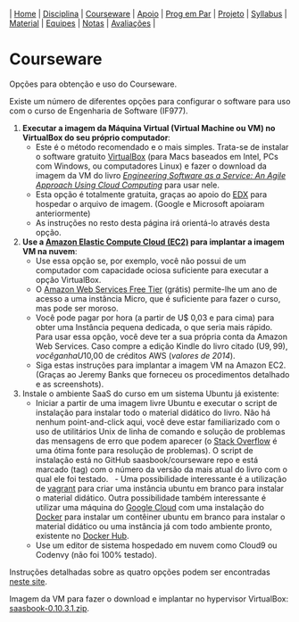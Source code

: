 | [Home](https://github.com/vinicius3w/if977) | [Disciplina](/pages/disciplina.md) | [Courseware](/pages/courseware.md) | [Apoio](/pages/apoio.md) | [Prog em Par](/pages/pairprogramming.md) | [Projeto](/pages/projeto.md) | [Syllabus](/pages/syllabus.md) | [Material](https://github.com/IF977/IF977/tree/master/lectures) | [Equipes](/pages/equipes.md) | [Notas](/pages/avaliacoes.md) | [Avaliações](/pages/exerciciosescolares.md) |

# Courseware

Opções para obtenção e uso do Courseware.

Existe um número de diferentes opções para configurar o software para uso com o curso de Engenharia de Software (IF977).

1. **Executar a imagem da Máquina Virtual (Virtual Machine ou VM) no VirtualBox do seu próprio computador**:
    - Este é o método recomendado e o mais simples. Trata-se de instalar o software gratuito [VirtualBox](http://virtualbox.org/) (para Macs baseados em Intel, PCs com Windows, ou computadores Linux) e fazer o download da imagem da VM do livro [_Engineering Software as a Service: An Agile Approach Using Cloud Computing_](http://www.saasbook.info/) para usar nele.
    - Esta opção é totalmente gratuita, graças ao apoio do [EDX](http://edx.org/) para hospedar o arquivo de imagem. (Google e Microsoft apoiaram anteriormente)
    - As instruções no resto desta página irá orientá-lo através desta opção.
2. **Use a [Amazon Elastic Compute Cloud (EC2)](http://aws.amazon.com/ec2/) para implantar a imagem VM na nuvem**:
    - Use essa opção se, por exemplo, você não possui de um computador com capacidade ociosa suficiente para executar a opção VirtualBox.
    - O [Amazon Web Services Free Tier](http://aws.amazon.com/free) (grátis) permite-lhe um ano de acesso a uma instância Micro, que é suficiente para fazer o curso, mas pode ser moroso.
    - Você pode pagar por hora (a partir de U$ 0,03 e para cima) para obter uma Instância pequena dedicada, o que seria mais rápido. Para usar essa opção, você deve ter a sua própria conta da Amazon Web Services. Caso compre a edição Kindle do livro citado (U$9,99), você ganha U$10,00 de créditos AWS (_valores de 2014_).
    - Siga estas instruções para implantar a imagem VM na Amazon EC2. (Graças ao Jeremy Banks que forneceu os procedimentos detalhado e as screenshots).
3. Instale o ambiente SaaS do curso em um sistema Ubuntu já existente:
    - Iniciar a partir de uma imagem livre Ubuntu e executar o script de instalação para instalar todo o material didático do livro. Não há nenhum point-and-click aqui, você deve estar familiarizado com o uso de utilitários Unix de linha de comando e solução de problemas das mensagens de erro que podem aparecer (o [Stack Overflow](http://stackoverflow.com/) é uma ótima fonte para resolução de problemas). O script de instalação está no GitHub saasbook/courseware repo  e está marcado (tag) com o número da versão da mais atual do livro com o qual ele foi testado.
    - Uma possibilidade interessante é a utilização de [vagrant](http://www.vagrantup.com/) para criar uma instância ubuntu em branco para instalar o material didático. Outra possibilidade também interessante é utilizar uma máquina do [Google Cloud](https://cloud.google.com/) com uma instalação do [Docker](http://www.docker.com) para instalar um contêiner ubuntu em branco para instalar o material didático ou uma instância já com todo ambiente pronto, existente no [Docker Hub](https://hub.docker.com/).
    - Use um editor de sistema hospedado em nuvem como Cloud9 ou Codenvy (não foi 100% testado).

Instruções detalhadas sobre as quatro opções podem ser encontradas [neste site](http://www.saasbook.info/bookware-vm-instructions).

Imagem da VM para fazer o download e implantar no hypervisor VirtualBox: [saasbook-0.10.3.1.zip](http://dekr0bcnl4w2b.cloudfront.net/saasbook-0.10.3.1.zip).
